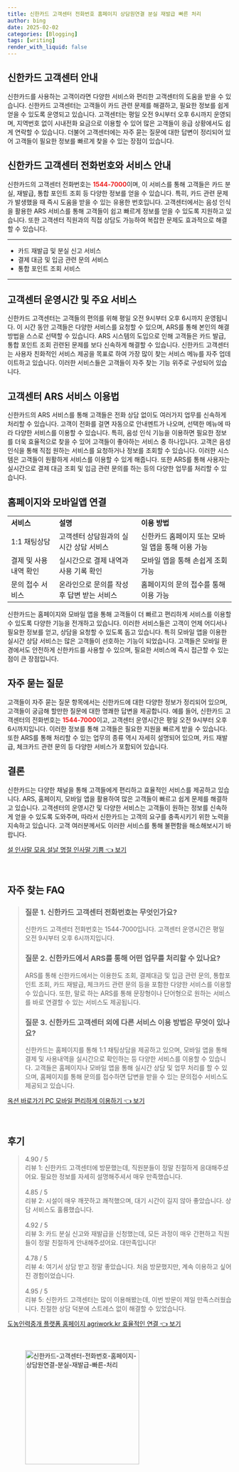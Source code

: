 ```yaml
---
title: 신한카드 고객센터 전화번호 홈페이지 상담원연결 분실 재발급 빠른 처리
author: bing
date: 2025-02-02
categories: [Blogging]
tags: [writing]
render_with_liquid: false
---
```



<h2 id='신한카드_고객센터_안내'>신한카드 고객센터 안내</h2>

<p>신한카드를 사용하는 고객이라면 다양한 서비스와 편리한 고객센터의 도움을 받을 수 있습니다. 신한카드 고객센터는 고객들이 카드 관련 문제를 해결하고, 필요한 정보를 쉽게 얻을 수 있도록 운영되고 있습니다. 고객센터는 평일 오전 9시부터 오후 6시까지 운영되며, 지역번호 없이 시내전화 요금으로 이용할 수 있어 많은 고객들이 응급 상황에서도 쉽게 연락할 수 있습니다. 더불어 고객센터에는 자주 묻는 질문에 대한 답변이 정리되어 있어 고객들이 필요한 정보를 빠르게 찾을 수 있는 장점이 있습니다.</p>

<h2 id='신한카드_고객센터_전화번호와_서비스_안내'>신한카드 고객센터 전화번호와 서비스 안내</h2>

<p>신한카드의 고객센터 전화번호는 <b><span style="color: #ee2323;">1544-7000</span></b>이며, 이 서비스를 통해 고객들은 카드 분실, 재발급, 통합 포인트 조회 등 다양한 정보를 얻을 수 있습니다. 특히, 카드 관련 문제가 발생했을 때 즉시 도움을 받을 수 있는 유용한 번호입니다. 고객센터에서는 음성 인식을 활용한 ARS 서비스를 통해 고객들이 쉽고 빠르게 정보를 얻을 수 있도록 지원하고 있습니다. 또한 고객센터 직원과의 직접 상담도 가능하여 복잡한 문제도 효과적으로 해결할 수 있습니다.</p>

<hr />

<ul>
    <li>카드 재발급 및 분실 신고 서비스</li>
    <li>결제 대금 및 입금 관련 문의 서비스</li>
    <li>통합 포인트 조회 서비스</li>
</ul>

<hr />

<h2 id='고객센터_운영시간_및_주요_서비스'>고객센터 운영시간 및 주요 서비스</h2>

<p>신한카드 고객센터는 고객들의 편의를 위해 평일 오전 9시부터 오후 6시까지 운영됩니다. 이 시간 동안 고객들은 다양한 서비스를 요청할 수 있으며, ARS를 통해 본인의 해결 방법을 스스로 선택할 수 있습니다. ARS 시스템의 도입으로 인해 고객들은 카드 발급, 통합 포인트 조회 괸련된 문제를 보다 신속하게 해결할 수 있습니다. 신한카드 고객센터는 사용자 친화적인 서비스 제공을 목표로 하여 가장 많이 찾는 서비스 메뉴를 자주 업데이트하고 있습니다. 이러한 서비스들은 고객들이 자주 찾는 기능 위주로 구성되어 있습니다.</p>

<h2 id='고객센터_ARS_서비스_이용법'>고객센터 ARS 서비스 이용법</h2>

<p>신한카드의 ARS 서비스를 통해 고객들은 전화 상담 없이도 여러가지 업무를 신속하게 처리할 수 있습니다. 고객이 전화를 걸면 자동으로 안내멘트가 나오며, 선택한 메뉴에 따라 다양한 서비스를 이용할 수 있습니다. 특히, 음성 인식 기능을 이용하면 필요한 정보를 더욱 효율적으로 찾을 수 있어 고객들이 좋아하는 서비스 중 하나입니다. 고객은 음성 인식을 통해 직접 원하는 서비스를 요청하거나 정보를 조회할 수 있습니다. 이러한 시스템은 고객들이 원활하게 서비스를 이용할 수 있게 해줍니다. 또한 ARS를 통해 사용자는 실시간으로 결제 대금 조회 및 입금 관련 문의를 하는 등의 다양한 업무를 처리할 수 있습니다.</p>

<h2 id='홈페이지와_모바일앱_연결'>홈페이지와 모바일앱 연결</h2>

<table>
    <tr>
        <td><b>서비스</b></td>
        <td><b>설명</b></td>
        <td><b>이용 방법</b></td>
    </tr>
    <tr>
        <td>1:1 채팅상담</td>
        <td>고객센터 상담원과의 실시간 상담 서비스</td>
        <td>신한카드 홈페이지 또는 모바일 앱을 통해 이용 가능</td>
    </tr>
    <tr>
        <td>결제 및 사용내역 확인</td>
        <td>실시간으로 결제 내역과 사용 기록 확인</td>
        <td>모바일 앱을 통해 손쉽게 조회 가능</td>
    </tr>
    <tr>
        <td>문의 접수 서비스</td>
        <td>온라인으로 문의를 작성 후 답변 받는 서비스</td>
        <td>홈페이지의 문의 접수를 통해 이용 가능</td>
    </tr>
</table>

<p>신한카드는 홈페이지와 모바일 앱을 통해 고객들이 더 빠르고 편리하게 서비스를 이용할 수 있도록 다양한 기능을 전개하고 있습니다. 이러한 서비스들은 고객이 언제 어디서나 필요한 정보를 얻고, 상담을 요청할 수 있도록 돕고 있습니다. 특히 모바일 앱을 이용한 실시간 상담 서비스는 많은 고객들이 선호하는 기능이 되었습니다. 고객들은 모바일 환경에서도 안전하게 신한카드를 사용할 수 있으며, 필요한 서비스에 즉시 접근할 수 있는 점이 큰 장점입니다.</p>

<h2 id='자주_묻는_질문'>자주 묻는 질문</h2>

<p>고객들이 자주 묻는 질문 항목에서는 신한카드에 대한 다양한 정보가 정리되어 있으며, 고객들이 궁금해 할만한 질문에 대한 명쾌한 답변을 제공합니다. 예를 들어, 신한카드 고객센터의 전화번호는 <b><span style="color: #ee2323;">1544-7000</span></b>이고, 고객센터 운영시간은 평일 오전 9시부터 오후 6시까지입니다. 이러한 정보를 통해 고객들은 필요한 지원을 빠르게 받을 수 있습니다. 또한 ARS를 통해 처리할 수 있는 업무의 종류 역시 자세히 설명되어 있으며, 카드 재발급, 체크카드 관련 문의 등 다양한 서비스가 포함되어 있습니다.</p>

<h2 id='결론'>결론</h2>

<p>신한카드는 다양한 채널을 통해 고객들에게 편리하고 효율적인 서비스를 제공하고 있습니다. ARS, 홈페이지, 모바일 앱을 활용하여 많은 고객들이 빠르고 쉽게 문제를 해결하고 있습니다. 고객센터의 운영시간 및 다양한 서비스는 고객들이 원하는 정보를 신속하게 얻을 수 있도록 도와주며, 따라서 신한카드는 고객의 요구를 충족시키기 위한 노력을 지속하고 있습니다. 고객 여러분께서도 이러한 서비스를 통해 불편함을 해소해보시기 바랍니다.</p>


<p><a class="click-button" title="설 인사말 모음 설날 명절 인사말 기쁨" href="https://purplelist.github.io/posts/%EC%84%A4-%EC%9D%B8%EC%82%AC%EB%A7%90-%EB%AA%A8%EC%9D%8C-%EC%84%A4%EB%82%A0-%EB%AA%85%EC%A0%88-%EC%9D%B8%EC%82%AC%EB%A7%90-%EA%B8%B0%EC%81%A8/" rel="dofollow">설 인사말 모음 설날 명절 인사말 기쁨 👈 보기</a></p><br>
<h2 id='자주_찾는_FAQ'>자주 찾는 FAQ</h2>
<div itemscope="" itemtype="https://schema.org/FAQPage"> 
<blockquote> 
<div itemscope="" itemprop="mainEntity" itemtype="https://schema.org/Question"> 
<h3 itemprop="name">질문 1. 신한카드 고객센터 전화번호는 무엇인가요?</h3> 
<div itemscope="" itemprop="acceptedAnswer" itemtype="https://schema.org/Answer"> 
<span itemprop="text"> 
<p>신한카드 고객센터 전화번호는 1544-7000입니다. 고객센터 운영시간은 평일 오전 9시부터 오후 6시까지입니다.</p> 
</span> 
</div> 
</div> 
<div itemscope="" itemprop="mainEntity" itemtype="https://schema.org/Question"> 
<h3 itemprop="name">질문 2. 신한카드에서 ARS를 통해 어떤 업무를 처리할 수 있나요?</h3> 
<div itemscope="" itemprop="acceptedAnswer" itemtype="https://schema.org/Answer"> 
<span itemprop="text"> 
<p>ARS를 통해 신한카드에서는 이용한도 조회, 결제대금 및 입금 관련 문의, 통합포인트 조회, 카드 재발급, 체크카드 관련 문의 등을 포함한 다양한 서비스를 이용할 수 있습니다. 또한, 말로 하는 ARS를 통해 문장형이나 단어형으로 원하는 서비스를 바로 연결할 수 있는 서비스도 제공됩니다.</p> 
</span> 
</div> 
</div> 
<div itemscope="" itemprop="mainEntity" itemtype="https://schema.org/Question"> 
<h3 itemprop="name">질문 3. 신한카드 고객센터 외에 다른 서비스 이용 방법은 무엇이 있나요?</h3> 
<div itemscope="" itemprop="acceptedAnswer" itemtype="https://schema.org/Answer"> 
<span itemprop="text"> 
<p>신한카드는 홈페이지를 통해 1:1 채팅상담을 제공하고 있으며, 모바일 앱을 통해 결제 및 사용내역을 실시간으로 확인하는 등 다양한 서비스를 이용할 수 있습니다. 고객들은 홈페이지나 모바일 앱을 통해 실시간 상담 및 업무 처리를 할 수 있으며, 홈페이지를 통해 문의를 접수하면 답변을 받을 수 있는 문의접수 서비스도 제공되고 있습니다.</p> 
</span> 
</div> 
</div> 
</blockquote> 
</div>
<p><a class="click-button" title="옥션 바로가기 PC 모바일 편리하게 이용하기" href="https://purplelist.github.io/posts/%EC%98%A5%EC%85%98-%EB%B0%94%EB%A1%9C%EA%B0%80%EA%B8%B0-PC-%EB%AA%A8%EB%B0%94%EC%9D%BC-%ED%8E%B8%EB%A6%AC%ED%95%98%EA%B2%8C-%EC%9D%B4%EC%9A%A9%ED%95%98%EA%B8%B0/" rel="dofollow">옥션 바로가기 PC 모바일 편리하게 이용하기 👈 보기</a></p><br>
<h2 id='후기'>후기</h2>
<div itemscope itemtype="https://schema.org/Product">
  <blockquote>
  <div itemprop="review" itemscope itemtype="https://schema.org/Review">
      <div itemprop="reviewRating" itemscope itemtype="https://schema.org/Rating"> <span itemprop="ratingValue">4.90</span> / <span itemprop="bestRating">5</span> </div>
      <span itemprop="reviewBody">리뷰 1: 신한카드 고객센터에 방문했는데, 직원분들이 정말 친절하게 응대해주셨어요. 필요한 정보를 자세히 설명해주셔서 매우 만족했습니다.</span>
  </div>
  <br>
  <div itemprop="review" itemscope itemtype="https://schema.org/Review">
      <div itemprop="reviewRating" itemscope itemtype="https://schema.org/Rating"> <span itemprop="ratingValue">4.85</span> / <span itemprop="bestRating">5</span> </div>
      <span itemprop="reviewBody">리뷰 2: 시설이 매우 깨끗하고 쾌적했으며, 대기 시간이 길지 않아 좋았습니다. 상담 서비스도 훌륭했습니다.</span>
  </div>
  <br>
  <div itemprop="review" itemscope itemtype="https://schema.org/Review">
      <div itemprop="reviewRating" itemscope itemtype="https://schema.org/Rating"> <span itemprop="ratingValue">4.92</span> / <span itemprop="bestRating">5</span> </div>
      <span itemprop="reviewBody">리뷰 3: 카드 분실 신고와 재발급을 신청했는데, 모든 과정이 매우 간편하고 직원들이 정말 친절하게 안내해주셨어요. 대만족입니다!</span>
  </div>
  <br>
  <div itemprop="review" itemscope itemtype="https://schema.org/Review">
      <div itemprop="reviewRating" itemscope itemtype="https://schema.org/Rating"> <span itemprop="ratingValue">4.78</span> / <span itemprop="bestRating">5</span> </div>
      <span itemprop="reviewBody">리뷰 4: 여기서 상담 받고 정말 좋았습니다. 처음 방문했지만, 계속 이용하고 싶어진 경험이었습니다.</span>
  </div>
  <br>
  <div itemprop="review" itemscope itemtype="https://schema.org/Review">
      <div itemprop="reviewRating" itemscope itemtype="https://schema.org/Rating"> <span itemprop="ratingValue">4.95</span> / <span itemprop="bestRating">5</span> </div>
      <span itemprop="reviewBody">리뷰 5: 신한카드 고객센터는 많이 이용해봤는데, 이번 방문이 제일 만족스러웠습니다. 친절한 상담 덕분에 스트레스 없이 해결할 수 있었습니다.</span>
  </div>
  </blockquote>
</div>
<p><a class="click-button" title="도농인력중개 플랫폼 홈페이지 agriwork.kr 효율적인 연결" href="https://purplelist.github.io/posts/%EB%8F%84%EB%86%8D%EC%9D%B8%EB%A0%A5%EC%A4%91%EA%B0%9C-%ED%94%8C%EB%9E%AB%ED%8F%BC-%ED%99%88%ED%8E%98%EC%9D%B4%EC%A7%80-agriwork.kr-%ED%9A%A8%EC%9C%A8%EC%A0%81%EC%9D%B8-%EC%97%B0%EA%B2%B0/" rel="dofollow">도농인력중개 플랫폼 홈페이지 agriwork.kr 효율적인 연결 👈 보기</a></p><br>
<figure class="image"><img src="https://purplelist.github.io/assets/img/thumbnail/신한카드-고객센터-전화번호-홈페이지-상담원연결-분실-재발급-빠른-처리.webp" alt="신한카드-고객센터-전화번호-홈페이지-상담원연결-분실-재발급-빠른-처리" width="256" height="256"></figure>